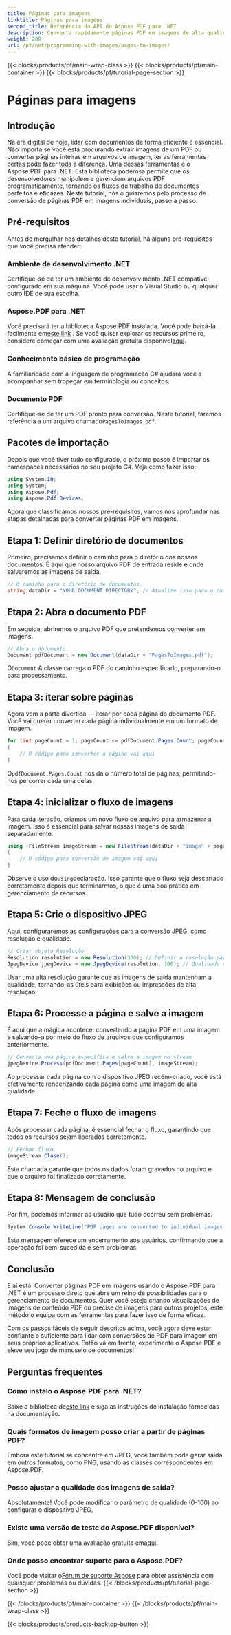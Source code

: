 ```yaml
---
title: Páginas para imagens
linktitle: Páginas para imagens
second_title: Referência da API do Aspose.PDF para .NET
description: Converta rapidamente páginas PDF em imagens de alta qualidade usando o Aspose.PDF para .NET com este guia passo a passo abrangente.
weight: 200
url: /pt/net/programming-with-images/pages-to-images/
---
```


{{< blocks/products/pf/main-wrap-class >}}
{{< blocks/products/pf/main-container >}}
{{< blocks/products/pf/tutorial-page-section >}}

# Páginas para imagens

## Introdução

Na era digital de hoje, lidar com documentos de forma eficiente é essencial. Não importa se você está procurando extrair imagens de um PDF ou converter páginas inteiras em arquivos de imagem, ter as ferramentas certas pode fazer toda a diferença. Uma dessas ferramentas é o Aspose.PDF para .NET. Esta biblioteca poderosa permite que os desenvolvedores manipulem e gerenciem arquivos PDF programaticamente, tornando os fluxos de trabalho de documentos perfeitos e eficazes. Neste tutorial, nós o guiaremos pelo processo de conversão de páginas PDF em imagens individuais, passo a passo.

## Pré-requisitos

Antes de mergulhar nos detalhes deste tutorial, há alguns pré-requisitos que você precisa atender:

### Ambiente de desenvolvimento .NET

Certifique-se de ter um ambiente de desenvolvimento .NET compatível configurado em sua máquina. Você pode usar o Visual Studio ou qualquer outro IDE de sua escolha.

### Aspose.PDF para .NET

 Você precisará ter a biblioteca Aspose.PDF instalada. Você pode baixá-la facilmente em[este link](https://releases.aspose.com/pdf/net/) . Se você quiser explorar os recursos primeiro, considere começar com uma avaliação gratuita disponível[aqui](https://releases.aspose.com/).

### Conhecimento básico de programação

A familiaridade com a linguagem de programação C# ajudará você a acompanhar sem tropeçar em terminologia ou conceitos.

### Documento PDF

 Certifique-se de ter um PDF pronto para conversão. Neste tutorial, faremos referência a um arquivo chamado`PagesToImages.pdf`.

## Pacotes de importação

Depois que você tiver tudo configurado, o próximo passo é importar os namespaces necessários no seu projeto C#. Veja como fazer isso:

```csharp
using System.IO;
using System;
using Aspose.Pdf;
using Aspose.Pdf.Devices;
```

Agora que classificamos nossos pré-requisitos, vamos nos aprofundar nas etapas detalhadas para converter páginas PDF em imagens.

## Etapa 1: Definir diretório de documentos

Primeiro, precisamos definir o caminho para o diretório dos nossos documentos. É aqui que nosso arquivo PDF de entrada reside e onde salvaremos as imagens de saída.

```csharp
// O caminho para o diretório de documentos.
string dataDir = "YOUR DOCUMENT DIRECTORY"; // Atualize isso para o caminho do seu documento
```

## Etapa 2: Abra o documento PDF

Em seguida, abriremos o arquivo PDF que pretendemos converter em imagens.

```csharp
// Abra o documento
Document pdfDocument = new Document(dataDir + "PagesToImages.pdf");
```

 O`Document` A classe carrega o PDF do caminho especificado, preparando-o para processamento.

## Etapa 3: iterar sobre páginas

Agora vem a parte divertida — iterar por cada página do documento PDF. Você vai querer converter cada página individualmente em um formato de imagem.

```csharp
for (int pageCount = 1; pageCount <= pdfDocument.Pages.Count; pageCount++)
{
    // O código para converter a página vai aqui
}
```

 O`pdfDocument.Pages.Count` nos dá o número total de páginas, permitindo-nos percorrer cada uma delas.

## Etapa 4: inicializar o fluxo de imagens

Para cada iteração, criamos um novo fluxo de arquivo para armazenar a imagem. Isso é essencial para salvar nossas imagens de saída separadamente.

```csharp
using (FileStream imageStream = new FileStream(dataDir + "image" + pageCount + "_out" + ".jpg", FileMode.Create))
{
    // O código para conversão de imagem vai aqui
}
```

 Observe o uso do`using`declaração. Isso garante que o fluxo seja descartado corretamente depois que terminarmos, o que é uma boa prática em gerenciamento de recursos.

## Etapa 5: Crie o dispositivo JPEG

Aqui, configuraremos as configurações para a conversão JPEG, como resolução e qualidade.

```csharp
// Criar objeto Resolução
Resolution resolution = new Resolution(300); // Definir a resolução para 300 DPI
JpegDevice jpegDevice = new JpegDevice(resolution, 100); // Qualidade definida para 100
```

Usar uma alta resolução garante que as imagens de saída mantenham a qualidade, tornando-as úteis para exibições ou impressões de alta resolução.

## Etapa 6: Processe a página e salve a imagem

É aqui que a mágica acontece: convertendo a página PDF em uma imagem e salvando-a por meio do fluxo de arquivos que configuramos anteriormente.

```csharp
// Converta uma página específica e salve a imagem no stream
jpegDevice.Process(pdfDocument.Pages[pageCount], imageStream);
```

Ao processar cada página com o dispositivo JPEG recém-criado, você está efetivamente renderizando cada página como uma imagem de alta qualidade.

## Etapa 7: Feche o fluxo de imagens

Após processar cada página, é essencial fechar o fluxo, garantindo que todos os recursos sejam liberados corretamente.

```csharp
// Fechar fluxo
imageStream.Close();
```

Esta chamada garante que todos os dados foram gravados no arquivo e que o arquivo foi finalizado corretamente.

## Etapa 8: Mensagem de conclusão

Por fim, podemos informar ao usuário que tudo ocorreu sem problemas.

```csharp
System.Console.WriteLine("PDF pages are converted to individual images successfully!");
```

Esta mensagem oferece um encerramento aos usuários, confirmando que a operação foi bem-sucedida e sem problemas.

## Conclusão

E aí está! Converter páginas PDF em imagens usando o Aspose.PDF para .NET é um processo direto que abre um reino de possibilidades para o gerenciamento de documentos. Quer você esteja criando visualizações de imagens de conteúdo PDF ou precise de imagens para outros projetos, este método o equipa com as ferramentas para fazer isso de forma eficaz.

Com os passos fáceis de seguir descritos acima, você agora deve estar confiante o suficiente para lidar com conversões de PDF para imagem em seus próprios aplicativos. Então vá em frente, experimente o Aspose.PDF e eleve seu jogo de manuseio de documentos!

## Perguntas frequentes

### Como instalo o Aspose.PDF para .NET?
 Baixe a biblioteca de[este link](https://releases.aspose.com/pdf/net/) e siga as instruções de instalação fornecidas na documentação.

### Quais formatos de imagem posso criar a partir de páginas PDF?
Embora este tutorial se concentre em JPEG, você também pode gerar saída em outros formatos, como PNG, usando as classes correspondentes em Aspose.PDF.

### Posso ajustar a qualidade das imagens de saída?
Absolutamente! Você pode modificar o parâmetro de qualidade (0-100) ao configurar o dispositivo JPEG.

### Existe uma versão de teste do Aspose.PDF disponível?
 Sim, você pode obter uma avaliação gratuita em[aqui](https://releases.aspose.com/).

### Onde posso encontrar suporte para o Aspose.PDF?
 Você pode visitar o[Fórum de suporte Aspose](https://forum.aspose.com/c/pdf/10) para obter assistência com quaisquer problemas ou dúvidas.
{{< /blocks/products/pf/tutorial-page-section >}}

{{< /blocks/products/pf/main-container >}}
{{< /blocks/products/pf/main-wrap-class >}}

{{< blocks/products/products-backtop-button >}}
